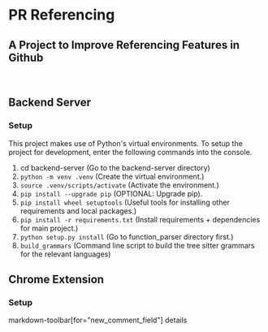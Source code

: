 # **PR Referencing**

## A Project to Improve Referencing Features in Github

<br>

## **Backend Server**

### **Setup**

This project makes use of Python's virtual environments. To setup the project for development, enter the following commands into the console.

1. cd backend-server (Go to the backend-server directory)
1. `python -m venv .venv` (Create the virtual environment.)
1. `source .venv/scripts/activate` (Activate the environment.)
1. `pip install --upgrade pip` (OPTIONAL: Upgrade pip).
1. `pip install wheel setuptools` (Useful tools for installing other requirements and local packages.)
1. `pip install -r requirements.txt` (Install requirements + dependencies for main project.)
1. `python setup.py install` (Go to function_parser directory first.)
1. `build_grammars` (Command line script to build the tree sitter grammars for the relevant languages)

## **Chrome Extension**

### **Setup**

markdown-toolbar[for="new_comment_field"] details
